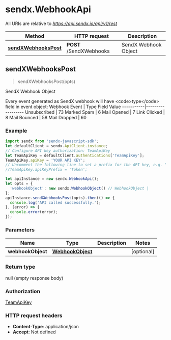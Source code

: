 # sendx.WebhookApi

All URIs are relative to *https://api.sendx.io/api/v1/rest*

Method | HTTP request | Description
------------- | ------------- | -------------
[**sendXWebhooksPost**](WebhookApi.md#sendXWebhooksPost) | **POST** /SendXWebhooks | SendX Webhook Object



## sendXWebhooksPost

> sendXWebhooksPost(opts)

SendX Webhook Object

Every event generated as SendX webhook will have &lt;code&gt;type&lt;/code&gt; field in event object:  Webhook Event | Type Field Value  -----------|------------------ Unsubscribed | 73 Marked Spam | 6 Mail Opened  | 7 Link Clicked | 8 Mail Bounced | 58 Mail Dropped | 60 

### Example

```javascript
import sendx from 'sendx-javascript-sdk';
let defaultClient = sendx.ApiClient.instance;
// Configure API key authorization: TeamApiKey
let TeamApiKey = defaultClient.authentications['TeamApiKey'];
TeamApiKey.apiKey = 'YOUR API KEY';
// Uncomment the following line to set a prefix for the API key, e.g. "Token" (defaults to null)
//TeamApiKey.apiKeyPrefix = 'Token';

let apiInstance = new sendx.WebhookApi();
let opts = {
  'webhookObject': new sendx.WebhookObject() // WebhookObject | 
};
apiInstance.sendXWebhooksPost(opts).then(() => {
  console.log('API called successfully.');
}, (error) => {
  console.error(error);
});

```

### Parameters


Name | Type | Description  | Notes
------------- | ------------- | ------------- | -------------
 **webhookObject** | [**WebhookObject**](WebhookObject.md)|  | [optional] 

### Return type

null (empty response body)

### Authorization

[TeamApiKey](../README.md#TeamApiKey)

### HTTP request headers

- **Content-Type**: application/json
- **Accept**: Not defined

